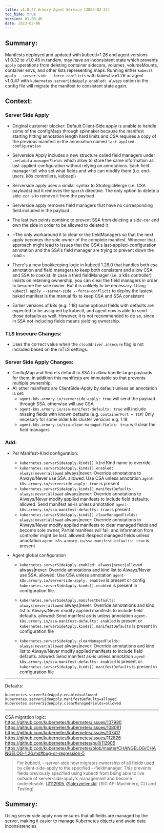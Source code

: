 ```yaml
---
title: v1.0.47 Armory Agent Service (2023-02-27)
toc_hide: true
version: 01.00.46
date: 2023-03-08
---
```

## Summary:
Manifests deployed and updated with kubectl<1.26 and agent versions v1.0.32 to v1.0.46 in tandem, may have an inconsistent state which prevents `apply` operations from deleting container sidecars, volumes, volumeMounts, container envs, and other lists representing maps.
Running either `kubectl apply --server-side --force-conflicts` with kubectl>=1.26 or agent v1.0.47 with `kubernetes.serverSideApply.enabled: always` option in the config file will migrate the manifest to consistent state again.

## Context:
### Server Side Apply
* Original customer blocker: Default Client-Side apply is unable to handle some of the configMaps through spinnaker because the manifest starting hitting annotation length hard limits and CSA requires a copy of the previous manifest in the annnoation named `last-applied-configuration`
* Serverside Apply includes a new structure called field managers under `.metadata.managedFields` which allow to store the same information as last-applied-configuration without relying on annotations. Each field manager tell who set what fields and who can modify them (i.e. end-users, k8s controllers, kubeapi)

* Serverside apply uses a similar syntax to StrategicMerge (i.e. CSA payloads) but it removes the `$patch` directive. The only option to delete a side-car is to remove it from the payload
* Serverside apply removes field managers that have no corresponding field included in the payload
* The last two points combine to prevent SSA from deleting a side-car and own the side in order to be allowed to deleted it
* ~The only workaround it to clear or the fieldManagers so that the next apply becomes the sole owner of the complete manifest. Whoever that approach might lead to issues that the CSA's last-applied-configuration annotation and the SSA's field manager are trying to prevent down the road.~
* There's a new bookkeeping logic in kubectl 1.26.0 that handles both csa annotation and field managers to keep  both consistent and allow CSA and SSA to coexist. In case a third fieldManager (i.e. a k8s controller) insists on retaining ownership, you can clear the field managers in order to become the sole owner. But it is unlikely to be necessary. Using `kubectl apply --server-side --force-conflicts` to deploy the lastest baked manifest is the manual fix to keep CSA and SSA consistent

* Earlier versions of k8s (e.g. 1.18) some optional fields with defaults are expected to be assigned by kubectl, and agent now is able to send those defaults as well. However, it is not recommended to do so, since in SSA not including fields means yielding ownership.

### TLS Insecure Changes:
- Uses the correct value when the `clouddriver.insecure` flag is not included based on the mTLS settings.


### Server Side Apply Changes:
* ConfigMap and Secrets default to SSA to allow handle large payloads for them; in addition this manifests are immutable so that prevents multiple ownership.
* All other manifests are ClientSide-Apply by default unless an annotation is set:
  * `agent-k8s.armory.io/serverside-apply: true` will send the payload through SSA. otherwise will use CSA
  * `agent-k8s.armory.io/ssa-manifest-defaults: true` will include missing fields with known defaults (e.g. `containerPort = TCP`) Only necesary for some older k8s cluster versions e.g. 1.18
  * `agent-k8s.armory.io/ssa-clear-managed-fields: true` will clear the field managers

### Add:
* Per Manifest-Kind configuration:
  * `kubernetes.serverSideApply.kinds[].kind`
    Kind name to override.
  * `kubernetes.serverSideApply.kinds[].enabled: always|never|allowed`
    always|never: Override annotations to Always/Never use SSA.
    allowed: Use CSA unless annotation `agent-k8s.armory.io/serverside-apply: true` is present
  * `kubernetes.serverSideApply.kinds[].manifestDefaults: always|never|allowed`
    always|never: Override annotations to Always/Never modify applied manifests to include field defaults.
    allowed: Send manifest as-is unless annotation `agent-k8s.armory.io/ssa-manifest-defaults: true` is present
  * `kubernetes.serverSideApply.kinds[].clearManagedFields: always|never|allowed`
    always|never: Override annotations to Always/Never modify applied manifests to clear managed fields and become sole owner, Partial manifess _will_ fail, and information from controller might be lost.
    allowed: Respect managed fields unless annotation `agent-k8s.armory.io/ssa-manifest-defaults: true` is present

* Agent global configuration
  * `kubernetes.serverSideApply.enabled: always|never|allowed`   
    always|never: Override annotations and kind list to Always/Never use SSA.
    allowed: Use CSA unless annotation `agent-k8s.armory.io/serverside-apply: enabled` is present or config `kubernetes.serverSideApply.kinds[].enabled` is present in configuration file.

  * `kubernetes.serverSideApply.manifestDefaults: always|never|allowed`
    always|never: Override annotations and kind list to Always/Never modify applied manifests to include field defaults.
    allowed: Send manifest as-is unless annotation `agent-k8s.armory.io/ssa-manifest-defaults: enabled` is present or `kubernetes.serverSideApply.kinds[].manifestDefaults` is present in configuration file

  * `kubernetes.serverSideApply.clearManagedFields: always|never|allowed`
    always|never: Override annotations and kind list to Always/Never modify applied manifests to include field defaults.
    allowed: Send manifest as-is unless annotation `agent-k8s.armory.io/ssa-manifest-defaults: enabled` is present or `kubernetes.serverSideApply.kinds[].manifestDefaults` is present in configuration file


---



Defaults:
```
kubernetes.serverSideApply.enabled=allowed
kubernetes.serverSideApply.manifestDefaults=allowed
kubernetes.serverSideApply.clearManagedFields=allowed
```


---

CSA migration logic:
https://github.com/kubernetes/kubernetes/issues/107980
https://github.com/kubernetes/kubernetes/issues/108081
https://github.com/kubernetes/kubernetes/issues/107417
https://github.com/kubernetes/kubernetes/issues/112826
https://github.com/kubernetes/kubernetes/pull/112905
https://github.com/kubernetes/kubernetes/blob/master/CHANGELOG/CHANGELOG-1.26.md#bug-or-regression-5
> For kubectl, --server-side now migrates ownership of all fields used by client-side-apply to the specified --fieldmanager. This prevents fields previously specified using kubectl from being able to live outside of server-side-apply's management and become undeleteable. ([#112905](https://github.com/kubernetes/kubernetes/pull/112905), [@alexzielenski](https://github.com/alexzielenski)) [SIG API Machinery, CLI and Testing]

## Summary:
Using server side apply now ensures that all fields are managed by the server, making it easier to manage Kubernetes objects and avoid data inconsistencies.
